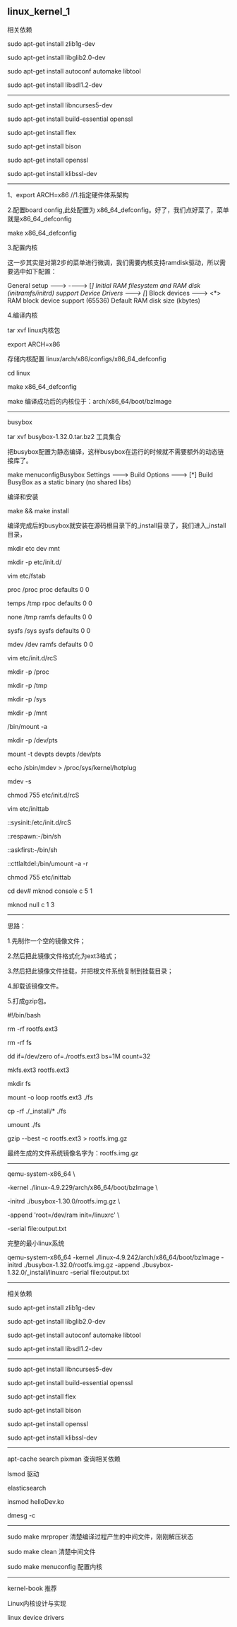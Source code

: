 linux_kernel_1
---

相关依赖

sudo apt-get install zlib1g-dev

sudo apt-get install libglib2.0-dev

sudo apt-get install autoconf automake libtool

sudo apt-get install libsdl1.2-dev

---

sudo apt-get install libncurses5-dev

sudo apt-get install build-essential openssl

sudo apt-get install flex

sudo apt-get install bison

sudo apt-get install openssl

sudo apt-get install klibssl-dev

---


1、export ARCH=x86  //1.指定硬件体系架构  

2.配置board config,此处配置为 x86_64_defconfig。好了，我们点好菜了，菜单就是x86_64_defconfig

make  x86_64_defconfig

3.配置内核

这一步其实是对第2步的菜单进行微调，我们需要内核支持ramdisk驱动，所以需要选中如下配置：

General setup ---> ----> [*] Initial RAM filesystem and RAM disk (initramfs/initrd) support Device Drivers ---> [*] Block devices ---> <*> RAM block device support (65536) Default RAM disk size (kbytes)

4.编译内核

tar xvf linux内核包

export ARCH=x86

存储内核配置 linux/arch/x86/configs/x86_64_defconfig

cd linux

make  x86_64_defconfig

make
编译成功后的内核位于：arch/x86_64/boot/bzImage

---

busybox

tar xvf busybox-1.32.0.tar.bz2 工具集合

把busybox配置为静态编译，这样busybox在运行的时候就不需要额外的动态链接库了。

make menuconfigBusybox Settings  --->      Build Options  --->            [*] Build BusyBox as a static binary (no shared libs)

编译和安装

make && make install

编译完成后的busybox就安装在源码根目录下的_install目录了，我们进入_install目录，

mkdir etc dev mnt

mkdir -p etc/init.d/

vim etc/fstab

proc  /proc proc  defaults 0 0

temps /tmp  rpoc  defaults 0 0

none  /tmp  ramfs defaults 0 0

sysfs /sys  sysfs defaults 0 0

mdev  /dev  ramfs defaults 0 0

vim etc/init.d/rcS

mkdir -p /proc

mkdir -p /tmp

mkdir -p /sys

mkdir -p /mnt

/bin/mount -a

mkdir -p /dev/pts

mount -t devpts devpts /dev/pts

echo /sbin/mdev > /proc/sys/kernel/hotplug

mdev -s

chmod 755 etc/init.d/rcS

vim etc/inittab

::sysinit:/etc/init.d/rcS

::respawn:-/bin/sh

::askfirst:-/bin/sh

::cttlaltdel:/bin/umount -a -r

chmod 755 etc/inittab

cd dev# mknod console c 5 1

mknod null c 1 3

---

思路：

1.先制作一个空的镜像文件；

2.然后把此镜像文件格式化为ext3格式；

3.然后把此镜像文件挂载，并把根文件系统复制到挂载目录；

4.卸载该镜像文件。

5.打成gzip包。

#!/bin/bash

rm -rf rootfs.ext3

rm -rf fs

dd if=/dev/zero of=./rootfs.ext3 bs=1M count=32

mkfs.ext3 rootfs.ext3

mkdir fs

mount -o loop rootfs.ext3 ./fs

cp -rf ./_install/* ./fs

umount ./fs

gzip --best -c rootfs.ext3 > rootfs.img.gz

最终生成的文件系统镜像名字为：rootfs.img.gz

---

qemu-system-x86_64 \ 

 -kernel ./linux-4.9.229/arch/x86_64/boot/bzImage  \ 

 -initrd ./busybox-1.30.0/rootfs.img.gz   \ 

 -append 'root=/dev/ram init=/linuxrc'  \  

-serial file:output.txt

完整的最小linux系统

qemu-system-x86_64 -kernel ./linux-4.9.242/arch/x86_64/boot/bzImage  -initrd ./busybox-1.32.0/rootfs.img.gz  -append ./busybox-1.32.0/_install/linuxrc  -serial file:output.txt

---

相关依赖

sudo apt-get install zlib1g-dev

sudo apt-get install libglib2.0-dev

sudo apt-get install autoconf automake libtool

sudo apt-get install libsdl1.2-dev

---

sudo apt-get install libncurses5-dev

sudo apt-get install build-essential openssl

sudo apt-get install flex

sudo apt-get install bison

sudo apt-get install openssl

sudo apt-get install klibssl-dev

---

apt-cache search pixman 查询相关依赖

lsmod 驱动

elasticsearch

insmod helloDev.ko

dmesg -c

---

sudo make mrproper 清楚编译过程产生的中间文件，刚刚解压状态

sudo make clean 清楚中间文件

sudo make menuconfig 配置内核


---

kernel-book 推荐

Linux内核设计与实现

linux device drivers